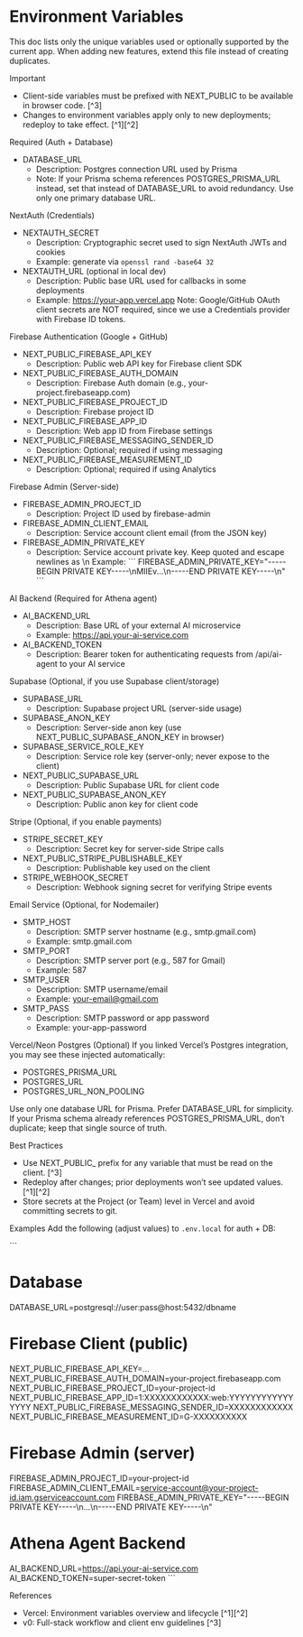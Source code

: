 # Environment Variables

This doc lists only the unique variables used or optionally supported by the current app. When adding new features, extend this file instead of creating duplicates.

Important
- Client-side variables must be prefixed with NEXT_PUBLIC to be available in browser code. [^3]
- Changes to environment variables apply only to new deployments; redeploy to take effect. [^1][^2]

Required (Auth + Database)
- DATABASE_URL
  - Description: Postgres connection URL used by Prisma
  - Note: If your Prisma schema references POSTGRES_PRISMA_URL instead, set that instead of DATABASE_URL to avoid redundancy. Use only one primary database URL.

NextAuth (Credentials)
- NEXTAUTH_SECRET
  - Description: Cryptographic secret used to sign NextAuth JWTs and cookies
  - Example: generate via `openssl rand -base64 32`
- NEXTAUTH_URL (optional in local dev)
  - Description: Public base URL used for callbacks in some deployments
  - Example: https://your-app.vercel.app
Note: Google/GitHub OAuth client secrets are NOT required, since we use a Credentials provider with Firebase ID tokens.

Firebase Authentication (Google + GitHub)
- NEXT_PUBLIC_FIREBASE_API_KEY
  - Description: Public web API key for Firebase client SDK
- NEXT_PUBLIC_FIREBASE_AUTH_DOMAIN
  - Description: Firebase Auth domain (e.g., your-project.firebaseapp.com)
- NEXT_PUBLIC_FIREBASE_PROJECT_ID
  - Description: Firebase project ID
- NEXT_PUBLIC_FIREBASE_APP_ID
  - Description: Web app ID from Firebase settings
- NEXT_PUBLIC_FIREBASE_MESSAGING_SENDER_ID
  - Description: Optional; required if using messaging
- NEXT_PUBLIC_FIREBASE_MEASUREMENT_ID
  - Description: Optional; required if using Analytics

Firebase Admin (Server-side)
- FIREBASE_ADMIN_PROJECT_ID
  - Description: Project ID used by firebase-admin
- FIREBASE_ADMIN_CLIENT_EMAIL
  - Description: Service account client email (from the JSON key)
- FIREBASE_ADMIN_PRIVATE_KEY
  - Description: Service account private key. Keep quoted and escape newlines as \n
Example:
\`\`\`
FIREBASE_ADMIN_PRIVATE_KEY="-----BEGIN PRIVATE KEY-----\nMIIEv...\n-----END PRIVATE KEY-----\n"
\`\`\`

AI Backend (Required for Athena agent)
- AI_BACKEND_URL
  - Description: Base URL of your external AI microservice
  - Example: https://api.your-ai-service.com
- AI_BACKEND_TOKEN
  - Description: Bearer token for authenticating requests from /api/ai-agent to your AI service

Supabase (Optional, if you use Supabase client/storage)
- SUPABASE_URL
  - Description: Supabase project URL (server-side usage)
- SUPABASE_ANON_KEY
  - Description: Server-side anon key (use NEXT_PUBLIC_SUPABASE_ANON_KEY in browser)
- SUPABASE_SERVICE_ROLE_KEY
  - Description: Service role key (server-only; never expose to the client)
- NEXT_PUBLIC_SUPABASE_URL
  - Description: Public Supabase URL for client code
- NEXT_PUBLIC_SUPABASE_ANON_KEY
  - Description: Public anon key for client code

Stripe (Optional, if you enable payments)
- STRIPE_SECRET_KEY
  - Description: Secret key for server-side Stripe calls
- NEXT_PUBLIC_STRIPE_PUBLISHABLE_KEY
  - Description: Publishable key used on the client
- STRIPE_WEBHOOK_SECRET
  - Description: Webhook signing secret for verifying Stripe events

Email Service (Optional, for Nodemailer)
- SMTP_HOST
  - Description: SMTP server hostname (e.g., smtp.gmail.com)
  - Example: smtp.gmail.com
- SMTP_PORT
  - Description: SMTP server port (e.g., 587 for Gmail)
  - Example: 587
- SMTP_USER
  - Description: SMTP username/email
  - Example: your-email@gmail.com
- SMTP_PASS
  - Description: SMTP password or app password
  - Example: your-app-password

Vercel/Neon Postgres (Optional)
If you linked Vercel’s Postgres integration, you may see these injected automatically:
- POSTGRES_PRISMA_URL
- POSTGRES_URL
- POSTGRES_URL_NON_POOLING

Use only one database URL for Prisma. Prefer DATABASE_URL for simplicity. If your Prisma schema already references POSTGRES_PRISMA_URL, don’t duplicate; keep that single source of truth.

Best Practices
- Use NEXT_PUBLIC_ prefix for any variable that must be read on the client. [^3]
- Redeploy after changes; prior deployments won’t see updated values. [^1][^2]
- Store secrets at the Project (or Team) level in Vercel and avoid committing secrets to git.

Examples
Add the following (adjust values) to `.env.local` for auth + DB:

\`\`\`
# Database
DATABASE_URL=postgresql://user:pass@host:5432/dbname

# Firebase Client (public)
NEXT_PUBLIC_FIREBASE_API_KEY=...
NEXT_PUBLIC_FIREBASE_AUTH_DOMAIN=your-project.firebaseapp.com
NEXT_PUBLIC_FIREBASE_PROJECT_ID=your-project-id
NEXT_PUBLIC_FIREBASE_APP_ID=1:XXXXXXXXXXXX:web:YYYYYYYYYYYYYYYY
NEXT_PUBLIC_FIREBASE_MESSAGING_SENDER_ID=XXXXXXXXXXXX
NEXT_PUBLIC_FIREBASE_MEASUREMENT_ID=G-XXXXXXXXXX

# Firebase Admin (server)
FIREBASE_ADMIN_PROJECT_ID=your-project-id
FIREBASE_ADMIN_CLIENT_EMAIL=service-account@your-project-id.iam.gserviceaccount.com
FIREBASE_ADMIN_PRIVATE_KEY="-----BEGIN PRIVATE KEY-----\n...\n-----END PRIVATE KEY-----\n"

# Athena Agent Backend
AI_BACKEND_URL=https://api.your-ai-service.com
AI_BACKEND_TOKEN=super-secret-token
\`\`\`

References
- Vercel: Environment variables overview and lifecycle [^1][^2]
- v0: Full-stack workflow and client env guidelines [^3]
